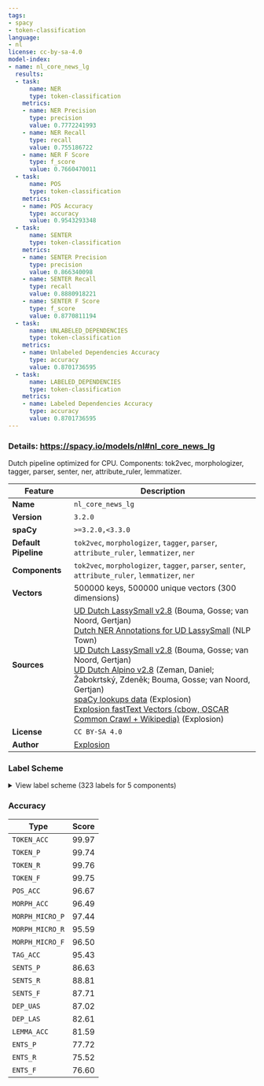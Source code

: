 ```yaml
---
tags:
- spacy
- token-classification
language:
- nl
license: cc-by-sa-4.0
model-index:
- name: nl_core_news_lg
  results:
  - task:
      name: NER
      type: token-classification
    metrics:
    - name: NER Precision
      type: precision
      value: 0.7772241993
    - name: NER Recall
      type: recall
      value: 0.755186722
    - name: NER F Score
      type: f_score
      value: 0.7660470011
  - task:
      name: POS
      type: token-classification
    metrics:
    - name: POS Accuracy
      type: accuracy
      value: 0.9543293348
  - task:
      name: SENTER
      type: token-classification
    metrics:
    - name: SENTER Precision
      type: precision
      value: 0.866340098
    - name: SENTER Recall
      type: recall
      value: 0.8880918221
    - name: SENTER F Score
      type: f_score
      value: 0.8770811194
  - task:
      name: UNLABELED_DEPENDENCIES
      type: token-classification
    metrics:
    - name: Unlabeled Dependencies Accuracy
      type: accuracy
      value: 0.8701736595
  - task:
      name: LABELED_DEPENDENCIES
      type: token-classification
    metrics:
    - name: Labeled Dependencies Accuracy
      type: accuracy
      value: 0.8701736595
---
```

### Details: https://spacy.io/models/nl#nl_core_news_lg

Dutch pipeline optimized for CPU. Components: tok2vec, morphologizer, tagger, parser, senter, ner, attribute_ruler, lemmatizer.

| Feature | Description |
| --- | --- |
| **Name** | `nl_core_news_lg` |
| **Version** | `3.2.0` |
| **spaCy** | `>=3.2.0,<3.3.0` |
| **Default Pipeline** | `tok2vec`, `morphologizer`, `tagger`, `parser`, `attribute_ruler`, `lemmatizer`, `ner` |
| **Components** | `tok2vec`, `morphologizer`, `tagger`, `parser`, `senter`, `attribute_ruler`, `lemmatizer`, `ner` |
| **Vectors** | 500000 keys, 500000 unique vectors (300 dimensions) |
| **Sources** | [UD Dutch LassySmall v2.8](https://github.com/UniversalDependencies/UD_Dutch-LassySmall) (Bouma, Gosse; van Noord, Gertjan)<br />[Dutch NER Annotations for UD LassySmall](https://nlp.town) (NLP Town)<br />[UD Dutch LassySmall v2.8](https://github.com/UniversalDependencies/UD_Dutch-LassySmall) (Bouma, Gosse; van Noord, Gertjan)<br />[UD Dutch Alpino v2.8](https://github.com/UniversalDependencies/UD_Dutch-Alpino) (Zeman, Daniel; Žabokrtský, Zdeněk; Bouma, Gosse; van Noord, Gertjan)<br />[spaCy lookups data](https://github.com/explosion/spacy-lookups-data) (Explosion)<br />[Explosion fastText Vectors (cbow, OSCAR Common Crawl + Wikipedia)](https://spacy.io) (Explosion) |
| **License** | `CC BY-SA 4.0` |
| **Author** | [Explosion](https://explosion.ai) |

### Label Scheme

<details>

<summary>View label scheme (323 labels for 5 components)</summary>

| Component | Labels |
| --- | --- |
| **`morphologizer`** | `POS=PRON\|Person=3\|PronType=Dem`, `Number=Sing\|POS=AUX\|Tense=Pres\|VerbForm=Fin`, `POS=ADV`, `POS=VERB\|VerbForm=Part`, `POS=PUNCT`, `Number=Sing\|POS=AUX\|Tense=Past\|VerbForm=Fin`, `POS=ADP`, `POS=NUM`, `Number=Plur\|POS=NOUN`, `POS=VERB\|VerbForm=Inf`, `POS=SCONJ`, `Definite=Def\|POS=DET`, `Gender=Com\|Number=Sing\|POS=NOUN`, `Number=Sing\|POS=VERB\|Tense=Pres\|VerbForm=Fin`, `Degree=Pos\|POS=ADJ`, `Gender=Neut\|Number=Sing\|POS=PROPN`, `Gender=Com\|Number=Sing\|POS=PROPN`, `POS=AUX\|VerbForm=Inf`, `Number=Sing\|POS=VERB\|Tense=Past\|VerbForm=Fin`, `POS=DET`, `Gender=Neut\|Number=Sing\|POS=NOUN`, `POS=PRON\|Person=3\|PronType=Prs`, `POS=CCONJ`, `Number=Plur\|POS=VERB\|Tense=Pres\|VerbForm=Fin`, `POS=PRON\|Person=3\|PronType=Ind`, `Degree=Cmp\|POS=ADJ`, `Case=Nom\|POS=PRON\|Person=1\|PronType=Prs`, `Definite=Ind\|POS=DET`, `Case=Nom\|POS=PRON\|Person=3\|PronType=Prs`, `POS=PRON\|Person=3\|Poss=Yes\|PronType=Prs`, `Number=Plur\|POS=AUX\|Tense=Pres\|VerbForm=Fin`, `POS=PRON\|PronType=Rel`, `Case=Acc\|POS=PRON\|Person=1\|PronType=Prs`, `Number=Plur\|POS=VERB\|Tense=Past\|VerbForm=Fin`, `Gender=Com,Neut\|Number=Sing\|POS=NOUN`, `Case=Acc\|POS=PRON\|Person=3\|PronType=Prs\|Reflex=Yes`, `Case=Acc\|POS=PRON\|Person=3\|PronType=Prs`, `POS=PROPN`, `POS=PRON\|PronType=Ind`, `POS=PRON\|Person=3\|PronType=Int`, `Case=Acc\|POS=PRON\|PronType=Rcp`, `Number=Plur\|POS=AUX\|Tense=Past\|VerbForm=Fin`, `Number=Sing\|POS=NOUN`, `POS=PRON\|Person=1\|Poss=Yes\|PronType=Prs`, `POS=SYM`, `Abbr=Yes\|POS=X`, `Gender=Com,Neut\|Number=Sing\|POS=PROPN`, `Degree=Sup\|POS=ADJ`, `POS=ADJ`, `Number=Sing\|POS=PROPN`, `POS=PRON\|PronType=Dem`, `POS=AUX\|VerbForm=Part`, `POS=PRON\|Person=3\|PronType=Rel`, `Number=Plur\|POS=PROPN`, `POS=PRON\|Person=2\|Poss=Yes\|PronType=Prs`, `Case=Dat\|POS=PRON\|PronType=Dem`, `Case=Nom\|POS=PRON\|Person=2\|PronType=Prs`, `POS=INTJ`, `Case=Acc\|POS=PRON\|Person=2\|PronType=Prs`, `Case=Gen\|POS=PRON\|Person=3\|Poss=Yes\|PronType=Prs`, `POS=PRON\|PronType=Int`, `POS=PRON\|Person=2\|PronType=Prs`, `POS=PRON\|Person=3`, `Case=Gen\|POS=PRON\|Person=2\|PronType=Prs`, `POS=X` |
| **`tagger`** | `ADJ\|nom\|basis\|met-e\|mv-n`, `ADJ\|nom\|basis\|met-e\|zonder-n\|bijz`, `ADJ\|nom\|basis\|met-e\|zonder-n\|stan`, `ADJ\|nom\|basis\|zonder\|mv-n`, `ADJ\|nom\|basis\|zonder\|zonder-n`, `ADJ\|nom\|comp\|met-e\|mv-n`, `ADJ\|nom\|comp\|met-e\|zonder-n\|stan`, `ADJ\|nom\|sup\|met-e\|mv-n`, `ADJ\|nom\|sup\|met-e\|zonder-n\|bijz`, `ADJ\|nom\|sup\|met-e\|zonder-n\|stan`, `ADJ\|nom\|sup\|zonder\|zonder-n`, `ADJ\|postnom\|basis\|met-s`, `ADJ\|postnom\|basis\|zonder`, `ADJ\|postnom\|comp\|met-s`, `ADJ\|prenom\|basis\|met-e\|bijz`, `ADJ\|prenom\|basis\|met-e\|stan`, `ADJ\|prenom\|basis\|zonder`, `ADJ\|prenom\|comp\|met-e\|stan`, `ADJ\|prenom\|comp\|zonder`, `ADJ\|prenom\|sup\|met-e\|stan`, `ADJ\|prenom\|sup\|zonder`, `ADJ\|vrij\|basis\|zonder`, `ADJ\|vrij\|comp\|zonder`, `ADJ\|vrij\|dim\|zonder`, `ADJ\|vrij\|sup\|zonder`, `BW`, `LET`, `LID\|bep\|dat\|evmo`, `LID\|bep\|gen\|evmo`, `LID\|bep\|gen\|rest3`, `LID\|bep\|stan\|evon`, `LID\|bep\|stan\|rest`, `LID\|onbep\|stan\|agr`, `N\|eigen\|ev\|basis\|gen`, `N\|eigen\|ev\|basis\|genus\|stan`, `N\|eigen\|ev\|basis\|onz\|stan`, `N\|eigen\|ev\|basis\|zijd\|stan`, `N\|eigen\|ev\|dim\|onz\|stan`, `N\|eigen\|mv\|basis`, `N\|soort\|ev\|basis\|dat`, `N\|soort\|ev\|basis\|gen`, `N\|soort\|ev\|basis\|genus\|stan`, `N\|soort\|ev\|basis\|onz\|stan`, `N\|soort\|ev\|basis\|zijd\|stan`, `N\|soort\|ev\|dim\|onz\|stan`, `N\|soort\|mv\|basis`, `N\|soort\|mv\|dim`, `SPEC\|afgebr`, `SPEC\|afk`, `SPEC\|deeleigen`, `SPEC\|enof`, `SPEC\|meta`, `SPEC\|symb`, `SPEC\|vreemd`, `TSW`, `TW\|hoofd\|nom\|mv-n\|basis`, `TW\|hoofd\|nom\|mv-n\|dim`, `TW\|hoofd\|nom\|zonder-n\|basis`, `TW\|hoofd\|nom\|zonder-n\|dim`, `TW\|hoofd\|prenom\|stan`, `TW\|hoofd\|vrij`, `TW\|rang\|nom\|mv-n`, `TW\|rang\|nom\|zonder-n`, `TW\|rang\|prenom\|stan`, `VG\|neven`, `VG\|onder`, `VNW\|aanw\|adv-pron\|obl\|vol\|3o\|getal`, `VNW\|aanw\|adv-pron\|stan\|red\|3\|getal`, `VNW\|aanw\|det\|dat\|nom\|met-e\|zonder-n`, `VNW\|aanw\|det\|dat\|prenom\|met-e\|evmo`, `VNW\|aanw\|det\|gen\|prenom\|met-e\|rest3`, `VNW\|aanw\|det\|stan\|nom\|met-e\|mv-n`, `VNW\|aanw\|det\|stan\|nom\|met-e\|zonder-n`, `VNW\|aanw\|det\|stan\|prenom\|met-e\|rest`, `VNW\|aanw\|det\|stan\|prenom\|zonder\|agr`, `VNW\|aanw\|det\|stan\|prenom\|zonder\|evon`, `VNW\|aanw\|det\|stan\|prenom\|zonder\|rest`, `VNW\|aanw\|det\|stan\|vrij\|zonder`, `VNW\|aanw\|pron\|gen\|vol\|3m\|ev`, `VNW\|aanw\|pron\|stan\|vol\|3o\|ev`, `VNW\|aanw\|pron\|stan\|vol\|3\|getal`, `VNW\|betr\|det\|stan\|nom\|met-e\|zonder-n`, `VNW\|betr\|det\|stan\|nom\|zonder\|zonder-n`, `VNW\|betr\|pron\|stan\|vol\|3\|ev`, `VNW\|betr\|pron\|stan\|vol\|persoon\|getal`, `VNW\|bez\|det\|gen\|vol\|3\|ev\|prenom\|met-e\|rest3`, `VNW\|bez\|det\|stan\|nadr\|2v\|mv\|prenom\|zonder\|agr`, `VNW\|bez\|det\|stan\|red\|1\|ev\|prenom\|zonder\|agr`, `VNW\|bez\|det\|stan\|red\|2v\|ev\|prenom\|zonder\|agr`, `VNW\|bez\|det\|stan\|red\|3\|ev\|prenom\|zonder\|agr`, `VNW\|bez\|det\|stan\|vol\|1\|ev\|prenom\|met-e\|rest`, `VNW\|bez\|det\|stan\|vol\|1\|ev\|prenom\|zonder\|agr`, `VNW\|bez\|det\|stan\|vol\|1\|mv\|prenom\|met-e\|rest`, `VNW\|bez\|det\|stan\|vol\|1\|mv\|prenom\|zonder\|evon`, `VNW\|bez\|det\|stan\|vol\|2v\|ev\|prenom\|zonder\|agr`, `VNW\|bez\|det\|stan\|vol\|2\|getal\|prenom\|zonder\|agr`, `VNW\|bez\|det\|stan\|vol\|3m\|ev\|nom\|met-e\|zonder-n`, `VNW\|bez\|det\|stan\|vol\|3m\|ev\|prenom\|met-e\|rest`, `VNW\|bez\|det\|stan\|vol\|3p\|mv\|prenom\|met-e\|rest`, `VNW\|bez\|det\|stan\|vol\|3v\|ev\|nom\|met-e\|zonder-n`, `VNW\|bez\|det\|stan\|vol\|3v\|ev\|prenom\|met-e\|rest`, `VNW\|bez\|det\|stan\|vol\|3\|ev\|prenom\|zonder\|agr`, `VNW\|bez\|det\|stan\|vol\|3\|mv\|prenom\|zonder\|agr`, `VNW\|excl\|pron\|stan\|vol\|3\|getal`, `VNW\|onbep\|adv-pron\|gen\|red\|3\|getal`, `VNW\|onbep\|adv-pron\|obl\|vol\|3o\|getal`, `VNW\|onbep\|det\|stan\|nom\|met-e\|mv-n`, `VNW\|onbep\|det\|stan\|nom\|met-e\|zonder-n`, `VNW\|onbep\|det\|stan\|nom\|zonder\|zonder-n`, `VNW\|onbep\|det\|stan\|prenom\|met-e\|agr`, `VNW\|onbep\|det\|stan\|prenom\|met-e\|evz`, `VNW\|onbep\|det\|stan\|prenom\|met-e\|mv`, `VNW\|onbep\|det\|stan\|prenom\|met-e\|rest`, `VNW\|onbep\|det\|stan\|prenom\|zonder\|agr`, `VNW\|onbep\|det\|stan\|prenom\|zonder\|evon`, `VNW\|onbep\|det\|stan\|vrij\|zonder`, `VNW\|onbep\|grad\|gen\|nom\|met-e\|mv-n\|basis`, `VNW\|onbep\|grad\|stan\|nom\|met-e\|mv-n\|basis`, `VNW\|onbep\|grad\|stan\|nom\|met-e\|mv-n\|sup`, `VNW\|onbep\|grad\|stan\|nom\|met-e\|zonder-n\|basis`, `VNW\|onbep\|grad\|stan\|nom\|met-e\|zonder-n\|sup`, `VNW\|onbep\|grad\|stan\|prenom\|met-e\|agr\|basis`, `VNW\|onbep\|grad\|stan\|prenom\|met-e\|agr\|comp`, `VNW\|onbep\|grad\|stan\|prenom\|met-e\|agr\|sup`, `VNW\|onbep\|grad\|stan\|prenom\|met-e\|mv\|basis`, `VNW\|onbep\|grad\|stan\|prenom\|zonder\|agr\|basis`, `VNW\|onbep\|grad\|stan\|prenom\|zonder\|agr\|comp`, `VNW\|onbep\|grad\|stan\|vrij\|zonder\|basis`, `VNW\|onbep\|grad\|stan\|vrij\|zonder\|comp`, `VNW\|onbep\|grad\|stan\|vrij\|zonder\|sup`, `VNW\|onbep\|pron\|gen\|vol\|3p\|ev`, `VNW\|onbep\|pron\|stan\|vol\|3o\|ev`, `VNW\|onbep\|pron\|stan\|vol\|3p\|ev`, `VNW\|pers\|pron\|gen\|vol\|2\|getal`, `VNW\|pers\|pron\|nomin\|nadr\|3m\|ev\|masc`, `VNW\|pers\|pron\|nomin\|nadr\|3v\|ev\|fem`, `VNW\|pers\|pron\|nomin\|red\|1\|mv`, `VNW\|pers\|pron\|nomin\|red\|2v\|ev`, `VNW\|pers\|pron\|nomin\|red\|2\|getal`, `VNW\|pers\|pron\|nomin\|red\|3p\|ev\|masc`, `VNW\|pers\|pron\|nomin\|red\|3\|ev\|masc`, `VNW\|pers\|pron\|nomin\|vol\|1\|ev`, `VNW\|pers\|pron\|nomin\|vol\|1\|mv`, `VNW\|pers\|pron\|nomin\|vol\|2b\|getal`, `VNW\|pers\|pron\|nomin\|vol\|2v\|ev`, `VNW\|pers\|pron\|nomin\|vol\|2\|getal`, `VNW\|pers\|pron\|nomin\|vol\|3p\|mv`, `VNW\|pers\|pron\|nomin\|vol\|3v\|ev\|fem`, `VNW\|pers\|pron\|nomin\|vol\|3\|ev\|masc`, `VNW\|pers\|pron\|obl\|nadr\|3m\|ev\|masc`, `VNW\|pers\|pron\|obl\|red\|3\|ev\|masc`, `VNW\|pers\|pron\|obl\|vol\|2v\|ev`, `VNW\|pers\|pron\|obl\|vol\|3p\|mv`, `VNW\|pers\|pron\|obl\|vol\|3\|ev\|masc`, `VNW\|pers\|pron\|obl\|vol\|3\|getal\|fem`, `VNW\|pers\|pron\|stan\|nadr\|2v\|mv`, `VNW\|pers\|pron\|stan\|red\|3\|ev\|fem`, `VNW\|pers\|pron\|stan\|red\|3\|ev\|onz`, `VNW\|pers\|pron\|stan\|red\|3\|mv`, `VNW\|pr\|pron\|obl\|nadr\|1\|ev`, `VNW\|pr\|pron\|obl\|nadr\|2v\|getal`, `VNW\|pr\|pron\|obl\|nadr\|2\|getal`, `VNW\|pr\|pron\|obl\|red\|1\|ev`, `VNW\|pr\|pron\|obl\|red\|2v\|getal`, `VNW\|pr\|pron\|obl\|vol\|1\|ev`, `VNW\|pr\|pron\|obl\|vol\|1\|mv`, `VNW\|pr\|pron\|obl\|vol\|2\|getal`, `VNW\|recip\|pron\|gen\|vol\|persoon\|mv`, `VNW\|recip\|pron\|obl\|vol\|persoon\|mv`, `VNW\|refl\|pron\|obl\|nadr\|3\|getal`, `VNW\|refl\|pron\|obl\|red\|3\|getal`, `VNW\|vb\|adv-pron\|obl\|vol\|3o\|getal`, `VNW\|vb\|det\|stan\|nom\|met-e\|zonder-n`, `VNW\|vb\|det\|stan\|prenom\|met-e\|rest`, `VNW\|vb\|det\|stan\|prenom\|zonder\|evon`, `VNW\|vb\|pron\|gen\|vol\|3m\|ev`, `VNW\|vb\|pron\|gen\|vol\|3p\|mv`, `VNW\|vb\|pron\|gen\|vol\|3v\|ev`, `VNW\|vb\|pron\|stan\|vol\|3o\|ev`, `VNW\|vb\|pron\|stan\|vol\|3p\|getal`, `VZ\|fin`, `VZ\|init`, `VZ\|versm`, `WW\|inf\|nom\|zonder\|zonder-n`, `WW\|inf\|prenom\|met-e`, `WW\|inf\|vrij\|zonder`, `WW\|od\|nom\|met-e\|mv-n`, `WW\|od\|nom\|met-e\|zonder-n`, `WW\|od\|prenom\|met-e`, `WW\|od\|prenom\|zonder`, `WW\|od\|vrij\|zonder`, `WW\|pv\|conj\|ev`, `WW\|pv\|tgw\|ev`, `WW\|pv\|tgw\|met-t`, `WW\|pv\|tgw\|mv`, `WW\|pv\|verl\|ev`, `WW\|pv\|verl\|mv`, `WW\|vd\|nom\|met-e\|mv-n`, `WW\|vd\|nom\|met-e\|zonder-n`, `WW\|vd\|prenom\|met-e`, `WW\|vd\|prenom\|zonder`, `WW\|vd\|vrij\|zonder` |
| **`parser`** | `ROOT`, `acl`, `acl:relcl`, `advcl`, `advmod`, `amod`, `appos`, `aux`, `aux:pass`, `case`, `cc`, `ccomp`, `compound:prt`, `conj`, `cop`, `csubj`, `dep`, `det`, `expl`, `expl:pv`, `fixed`, `flat`, `iobj`, `mark`, `nmod`, `nmod:poss`, `nsubj`, `nsubj:pass`, `nummod`, `obj`, `obl`, `obl:agent`, `orphan`, `parataxis`, `punct`, `xcomp` |
| **`senter`** | `I`, `S` |
| **`ner`** | `CARDINAL`, `DATE`, `EVENT`, `FAC`, `GPE`, `LANGUAGE`, `LAW`, `LOC`, `MONEY`, `NORP`, `ORDINAL`, `ORG`, `PERCENT`, `PERSON`, `PRODUCT`, `QUANTITY`, `TIME`, `WORK_OF_ART` |

</details>

### Accuracy

| Type | Score |
| --- | --- |
| `TOKEN_ACC` | 99.97 |
| `TOKEN_P` | 99.74 |
| `TOKEN_R` | 99.76 |
| `TOKEN_F` | 99.75 |
| `POS_ACC` | 96.67 |
| `MORPH_ACC` | 96.49 |
| `MORPH_MICRO_P` | 97.44 |
| `MORPH_MICRO_R` | 95.59 |
| `MORPH_MICRO_F` | 96.50 |
| `TAG_ACC` | 95.43 |
| `SENTS_P` | 86.63 |
| `SENTS_R` | 88.81 |
| `SENTS_F` | 87.71 |
| `DEP_UAS` | 87.02 |
| `DEP_LAS` | 82.61 |
| `LEMMA_ACC` | 81.59 |
| `ENTS_P` | 77.72 |
| `ENTS_R` | 75.52 |
| `ENTS_F` | 76.60 |